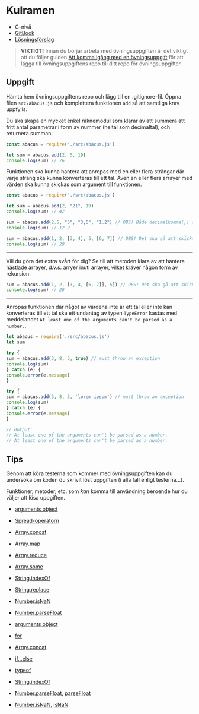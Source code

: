 # Kulramen

- C-nivå
- [GitBook](https://coursepress.gitbook.io/1dv021/ovningsuppgifter/del-1/c-niva/kulramen)
- [Lösningsförslag](https://github.com/1dv021/exercise-solution-proposals/tree/master/part-1/abacus)


>__VIKTIGT!__ Innan du börjar arbeta med övningsuppgiften är det viktigt att du följer guiden [Att komma igång med en övningsuppgift](https://coursepress.gitbooks.io/1dv021/content/guider/att-komma-igang-med-en-ovningsuppgift/) för att lägga till övningsuppgiftens repo till ditt repo för övningsuppgifter.

## Uppgift

Hämta hem övningsuppgiftens repo och lägg till en .gitignore-fil. Öppna filen `src\abacus.js` och komplettera funktionen `add` så att samtliga krav uppfylls.

Du ska skapa en mycket enkel räknemodul som klarar av att summera att fritt antal parametrar i form av nummer (heltal som decimaltal), och returnera summan.

```js
const abacus = require('./src/abacus.js')

let sum = abacus.add(2, 5, 19)
console.log(sum) // 26
```

Funktionen ska kunna hantera att anropas med en eller flera strängar där varje sträng ska kunna konverteras till ett tal. Även en eller flera arrayer med värden ska kunna skickas som argument till funktionen.

```js
const abacus = require('./src/abacus.js')

let sum = abacus.add(2, "21", 19)
console.log(sum) // 42

sum = abacus.add(2.5, "5", "3,5", "1.2") // OBS! Både decimalkomma(,) och decimalpunkt(.) ska fungera
console.log(sum) // 12.2

sum = abacus.add(1, 2, [3, 4], 5, [6, 7]) // OBS! Det ska gå att skicka med arrayer som argument
console.log(sum) // 28
```

---

Vill du göra det extra svårt för dig? Se till att metoden klara av att hantera nästlade arrayer, d.v.s. arryer inuti arrayer, vilket kräver någon form av rekursion.

```js
sum = abacus.add(1, 2, [3, 4, [6, 7]], 5]) // OBS! Det ska gå att skicka med nästlade arrayer som argument
console.log(sum) // 28
```

---

Anropas funktionen där något av värdena inte är ett tal eller inte kan konverteras till ett tal ska ett undantag av typen `TypeError` kastas med meddelandet `At least one of the arguments can't be parsed as a number.`.

```js
let abacus = require('./src/abacus.js')
let sum

try {
sum = abacus.add(3, 8, 5, true) // must throw an exception
console.log(sum)
} catch (e) {
console.error(e.message)
}

try {
sum = abacus.add(3, 8, 5, 'lorem ipsum') // must throw an exception
console.log(sum)
} catch (e) {
console.error(e.message)
}

// Output:
// At least one of the arguments can't be parsed as a number.
// At least one of the arguments can't be parsed as a number.
```

## Tips

Genom att köra testerna som kommer med övningsuppgiften kan du undersöka om koden du skrivit löst uppgiften (i alla fall enligt testerna...).

Funktioner, metoder, etc. som *kan* komma till användning beroende hur du väljer att lösa uppgiften.

- [arguments object](https://developer.mozilla.org/en-US/docs/Web/JavaScript/Reference/Functions/arguments)
- [Spread-operatorn](https://developer.mozilla.org/en-US/docs/Web/JavaScript/Reference/Operators/Spread_operator)
- [Array.concat](https://developer.mozilla.org/en-US/docs/Web/JavaScript/Reference/Global_Objects/Array/concat)
- [Array.map](https://developer.mozilla.org/en-US/docs/Web/JavaScript/Reference/Global_Objects/Array/map)
- [Array.reduce](https://developer.mozilla.org/en-US/docs/Web/JavaScript/Reference/Global_Objects/Array/Reduce)
- [Array.some](https://developer.mozilla.org/en-US/docs/Web/JavaScript/Reference/Global_Objects/Array/some)
- [String.indexOf](https://developer.mozilla.org/en-US/docs/Web/JavaScript/Reference/Global_Objects/String/indexOf)
- [String.replace](https://developer.mozilla.org/en-US/docs/Web/JavaScript/Reference/Global_Objects/String/replace)
- [Number.isNaN](https://developer.mozilla.org/en-US/docs/Web/JavaScript/Reference/Global_Objects/Number/isNaN)
- [Number.parseFloat](https://developer.mozilla.org/en-US/docs/Web/JavaScript/Reference/Global_Objects/Number/parseFloat)

- [arguments object](https://developer.mozilla.org/en-US/docs/Web/JavaScript/Reference/Functions/arguments)
- [for](https://developer.mozilla.org/en-US/docs/Web/JavaScript/Reference/Statements/for)
- [Array.concat](https://developer.mozilla.org/en-US/docs/Web/JavaScript/Reference/Global_Objects/Array/concat)
- [if...else](https://developer.mozilla.org/en-US/docs/Web/JavaScript/Reference/Statements/if...else)
- [typeof](https://developer.mozilla.org/en-US/docs/Web/JavaScript/Reference/Operators/typeof)
- [String.indexOf](https://developer.mozilla.org/en-US/docs/Web/JavaScript/Reference/Global_Objects/String/indexOf)
- [Number.parseFloat](https://developer.mozilla.org/en-US/docs/Web/JavaScript/Reference/Global_Objects/Number/parseFloat), [parseFloat](https://developer.mozilla.org/en-US/docs/Web/JavaScript/Reference/Global_Objects/parseFloat)
- [Number.isNaN](https://developer.mozilla.org/en-US/docs/Web/JavaScript/Reference/Global_Objects/Number/isNaN), [isNaN](https://developer.mozilla.org/en-US/docs/Web/JavaScript/Reference/Global_Objects/isNaN)